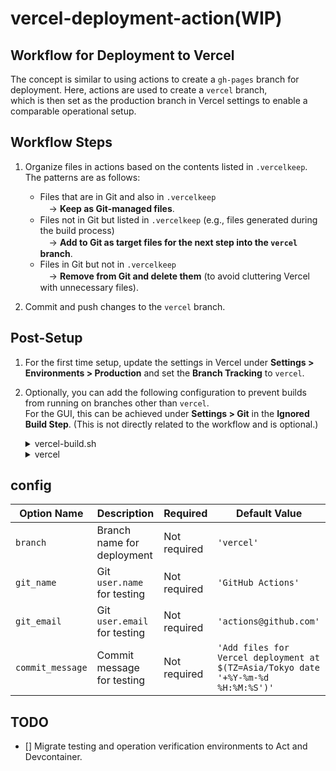 # vercel-deployment-action(WIP)

## Workflow for Deployment to Vercel

The concept is similar to using actions to create a `gh-pages` branch for deployment. Here, actions are used to create a `vercel` branch,  
which is then set as the production branch in Vercel settings to enable a comparable operational setup.

## Workflow Steps
1. Organize files in actions based on the contents listed in `.vercelkeep`. The patterns are as follows:
   - Files that are in Git and also in `.vercelkeep`   
   　→ **Keep as Git-managed files**.
   - Files not in Git but listed in `.vercelkeep` (e.g., files generated during the build process)  
   　→ **Add to Git as target files for the next step into the `vercel` branch**.  
   - Files in Git but not in `.vercelkeep`  
   　→ **Remove from Git and delete them** (to avoid cluttering Vercel with unnecessary files).

2. Commit and push changes to the `vercel` branch.

## Post-Setup
1. For the first time setup, update the settings in Vercel under **Settings > Environments > Production** and set the **Branch Tracking** to `vercel`.

2. Optionally, you can add the following configuration to prevent builds from running on branches other than `vercel`.  
   For the GUI, this can be achieved under **Settings > Git** in the **Ignored Build Step**. (This is not directly related to the workflow and is optional.)


   <details>
    <summary> vercel-build.sh </summary>

    ```shell
    #!/bin/bash

    echo "VERCEL_ENV: $VERCEL_ENV"
    echo "VERCEL_GIT_COMMIT_REF: $VERCEL_GIT_COMMIT_REF"

    if [[ "$VERCEL_GIT_COMMIT_REF" == "vercel" && "$VERCEL_ENV" == "production" ]] ; then
    # Proceed with the build
        echo "✅ - Build can proceed"
    exit 1;

    else
    # Don't build
    echo "🛑 - Build cancelled"
    exit 0;
    fi
    ```

    </details>

    <details>
    <summary> vercel </summary>

    ```json
    {
      "$schema": "https://openapi.vercel.sh/vercel.json",
      "ignoreCommand": "bash vercel-build.sh"
    }
    ```

    </details>


## config

| **Option Name**     | **Description**                | **Required** | **Default Value**                |
|---------------------|--------------------------------|--------------|----------------------------------|
| `branch`           | Branch name for deployment    | Not required | `'vercel'`                |
| `git_name`         | Git `user.name` for testing   | Not required | `'GitHub Actions'`               |
| `git_email`        | Git `user.email` for testing  | Not required | `'actions@github.com'`           |
| `commit_message`   | Commit message for testing    | Not required | `'Add files for Vercel deployment at $(TZ=Asia/Tokyo date '+%Y-%m-%d %H:%M:%S')'` |


## TODO
- [] Migrate testing and operation verification environments to Act and Devcontainer.